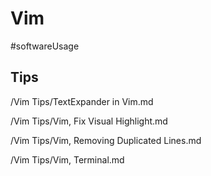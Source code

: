 # Vim

#softwareUsage

## Tips

/Vim Tips/TextExpander in Vim.md

/Vim Tips/Vim, Fix Visual Highlight.md

/Vim Tips/Vim, Removing Duplicated Lines.md

/Vim Tips/Vim, Terminal.md
